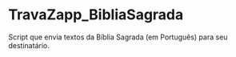 # TravaZapp_BibliaSagrada
Script que envia textos da Bíblia Sagrada (em Português) para seu destinatário.
